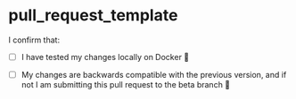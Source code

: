 # pull\_request\_template

I confirm that:

* [ ] I have tested my changes locally on Docker 🐳
* [ ] My changes are backwards compatible with the previous version, and if not I am submitting this pull request to the beta branch 🚧

